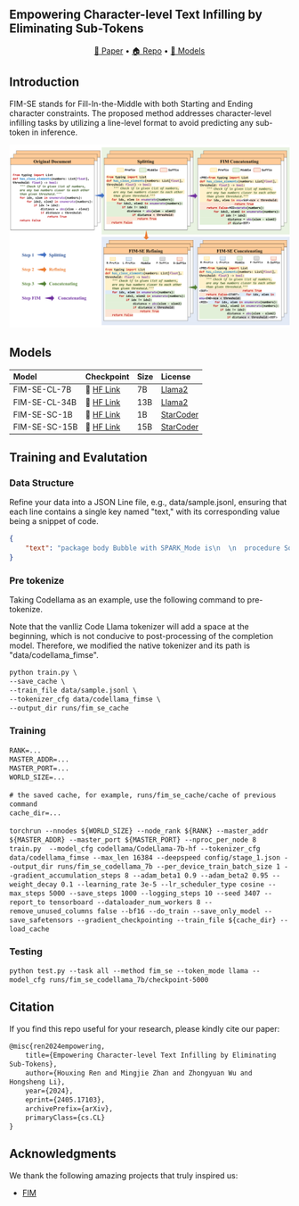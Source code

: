 ## Empowering Character-level Text Infilling by Eliminating Sub-Tokens

<p align="center">
    <a href="https://arxiv.org/abs/2405.17103">📄 Paper</a> •
    <a href="https://github.com/SenseLLM/FIM-SE">🏠 Repo</a> •
    <a href="https://huggingface.co/SenseLLM/FIM-SE-CL-13B">🤖 Models</a>
</p>

## Introduction
FIM-SE stands for Fill-In-the-Middle with both Starting and Ending character constraints. The proposed method addresses character-level infilling tasks by utilizing a line-level format to avoid predicting any sub-token in inference.

![](figures/method.png)

## Models

| Model | Checkpoint | Size | License|
|:------|:-----------|:-----|:-------|
| FIM-SE-CL-7B   | 🤗 [HF Link](https://huggingface.co/SenseLLM/FIM-SE-CL-7B)  | 7B  | [Llama2](https://ai.meta.com/llama/license/) |
| FIM-SE-CL-34B  | 🤗 [HF Link](https://huggingface.co/SenseLLM/FIM-SE-CL-34B) | 13B | [Llama2](https://ai.meta.com/llama/license/) |
| FIM-SE-SC-1B   | 🤗 [HF Link](https://huggingface.co/SenseLLM/FIM-SE-SC-1B)  | 1B  | [StarCoder](https://github.com/bigcode-project/starcoder/blob/main/LICENSE) |
| FIM-SE-SC-15B  | 🤗 [HF Link](https://huggingface.co/SenseLLM/FIM-SE-SC-15B) | 15B | [StarCoder](https://github.com/bigcode-project/starcoder/blob/main/LICENSE) |

## Training and Evalutation

### Data Structure

Refine your data into a JSON Line file, e.g., data/sample.jsonl, ensuring that each line contains a single key named "text," with its corresponding value being a snippet of code.

```json
{
    "text": "package body Bubble with SPARK_Mode is\n  \n  procedure Sort (A : in out Arr) is\n    Tmp : Integer;\n  begin\n    Outer: for I in reverse A'First .. A'Last - 1 loop\n      Inner: for J in A'First .. I loop\n        if A(J) > A(J + 1) then\n          Tmp := A(J);\n          A(J) := A(J + 1);\n          A(J + 1) := Tmp;\n        end if;\n        \n        pragma Loop_Invariant (for all K1 in A'Range => (for some K2 in A'Range => A(K2) = A'Loop_Entry(Inner)(K1)));\n        \n      end loop Inner;\n      \n      pragma Loop_Invariant (for all K1 in A'Range => (for some K2 in A'Range => A(K2) = A'Loop_Entry(Outer)(K1)));\n      \n    end loop Outer;\n  end Sort;  \n\nend Bubble;\n"
}
```

### Pre tokenize

Taking Codellama as an example, use the following command to pre-tokenize. 

Note that the vanlliz Code Llama tokenizer will add a space at the beginning, which is not conducive to post-processing of the completion model. Therefore, we modified the native tokenizer and its path is "data/codellama_fimse".

```shell
python train.py \
--save_cache \
--train_file data/sample.jsonl \
--tokenizer_cfg data/codellama_fimse \
--output_dir runs/fim_se_cache 
```

### Training

```shell
RANK=...
MASTER_ADDR=...
MASTER_PORT=...
WORLD_SIZE=...

# the saved cache, for example, runs/fim_se_cache/cache of previous command
cache_dir=... 

torchrun --nnodes ${WORLD_SIZE} --node_rank ${RANK} --master_addr ${MASTER_ADDR} --master_port ${MASTER_PORT} --nproc_per_node 8 train.py  --model_cfg codellama/CodeLlama-7b-hf --tokenizer_cfg data/codellama_fimse --max_len 16384 --deepspeed config/stage_1.json --output_dir runs/fim_se_codellama_7b --per_device_train_batch_size 1 --gradient_accumulation_steps 8 --adam_beta1 0.9 --adam_beta2 0.95 --weight_decay 0.1 --learning_rate 3e-5 --lr_scheduler_type cosine --max_steps 5000 --save_steps 1000 --logging_steps 10 --seed 3407 --report_to tensorboard --dataloader_num_workers 8 --remove_unused_columns false --bf16 --do_train --save_only_model --save_safetensors --gradient_checkpointing --train_file ${cache_dir} --load_cache
```

### Testing

```shell
python test.py --task all --method fim_se --token_mode llama --model_cfg runs/fim_se_codellama_7b/checkpoint-5000
```

## Citation

If you find this repo useful for your research, please kindly cite our paper:
```
@misc{ren2024empowering,
    title={Empowering Character-level Text Infilling by Eliminating Sub-Tokens}, 
    author={Houxing Ren and Mingjie Zhan and Zhongyuan Wu and Hongsheng Li},
    year={2024},
    eprint={2405.17103},
    archivePrefix={arXiv},
    primaryClass={cs.CL}
}
```

## Acknowledgments

We thank the following amazing projects that truly inspired us:

- [FIM](https://arxiv.org/abs/2207.14255)